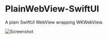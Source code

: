 # PlainWebView-SwiftUI
A plain SwiftUI WebView wrapping WKWebView.

![Screenshot](https://github.com/skw398/PlainWebView-SwiftUI/assets/114917347/ef5241c5-42cb-438a-b8bb-c2227a725269)

